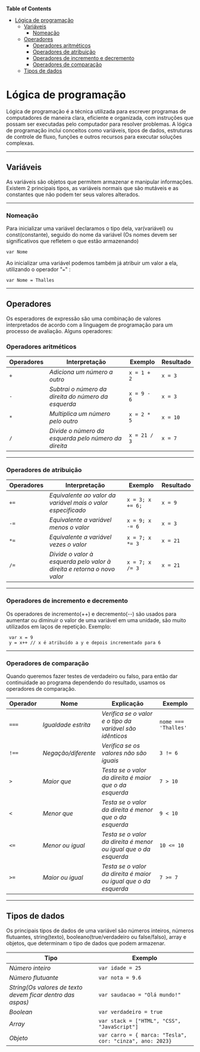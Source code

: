 **Table of Contents**

- [Lógica de programação](#lógica-de-programação)
  - [Variáveis](#variáveis)
    - [Nomeação](#nomeação)
  - [Operadores](#operadores)
    - [Operadores aritméticos](#operadores-aritméticos)
    - [Operadores de atribuição](#operadores-de-atribuição)
    - [Operadores de incremento e decremento](#operadores-de-incremento-e-decremento)
    - [Operadores de comparação](#operadores-de-comparação)
  - [Tipos de dados](#tipos-de-dados)

# Lógica de programação

Lógica de programação é a técnica utilizada para escrever programas de computadores de maneira clara, eficiente e organizada, com instruções que possam ser executadas pelo computador para resolver problemas. A lógica de programação inclui conceitos como variáveis, tipos de dados, estruturas de controle de fluxo, funções e outros recursos para executar soluções complexas.

---

## Variáveis

As variáveis são objetos que permitem armazenar e manipular informações. Existem 2 principais tipos, as variáveis normais que são mutáveis e as constantes que não podem ter seus valores alterados.

---

### Nomeação

Para inicializar uma variável declaramos o tipo dela, var(variável) ou const(constante), seguido do nome da variável (Os nomes devem ser significativos que refletem o que estão armazenando)

```
var Nome
```

Ao inicializar uma variável podemos também já atribuir um valor a ela, utilizando o operador "```=```" :

```
var Nome = Thalles
```

---

## Operadores

Os esperadores de expressão são uma combinação de valores interpretados de acordo com a linguagem de programação para um processo de avaliação. Alguns operadores:

### Operadores aritméticos

| Operadores  | Interpretação | Exemplo | Resultado |
| ------------- | ------------- | ------------- | ------------- |
| ``` + ``` | *Adiciona um número a outro*  | ``` x = 1 + 2 ``` | ``` x = 3 ```
| ``` - ``` | *Subtrai o número da direita do número da esquerda* | ``` x = 9 - 6 ``` | ``` x = 3 ```
| ```*``` | *Multiplica um número pelo outro* | ```x = 2 * 5``` | ```x = 10```
| ``` / ``` | *Divide o número da esquerda pelo número da direita* | ``` x = 21 / 3 ``` | ``` x = 7 ```

---

### Operadores de atribuição

| Operadores  | Interpretação | Exemplo | Resultado |
| ------------- | ------------- | ------------- | ------------- |
| ``` += ``` | *Equivalente ao valor da variável mais o valor especificado* | ``` x = 3; x += 6; ``` | ``` x = 9 ```
| ``` -= ``` | *Equivalente a variável menos o valor* | ``` x = 9; x -= 6 ``` | ``` x = 3 ```
| ``` *= ``` | *Equivalente a variável vezes o valor* | ``` x = 7; x *= 3 ``` | ``` x = 21 ```
| ``` /= ``` | *Divide o valor à esquerda pelo valor à direita e retorna o novo valor* | ``` x = 7; x /= 3 ``` | ``` x = 21 ```

---

### Operadores de incremento e decremento

Os operadores de incremento(++) e decremento(--) são usados para aumentar ou diminuir o valor de uma variável em uma unidade, são muito utilizados em laços de repetição. Exemplo:

```
 var x = 9
 y = x++ // x é atribuído a y e depois incrementado para 6
```

---

### Operadores de comparação

Quando queremos fazer testes de verdadeiro ou falso, para então dar continuidade ao programa dependendo do resultado, usamos os operadores de comparação.

| Operador | Nome | Explicação | Exemplo |
| ------------- | ------------- | ------------- | ------------- |
| ``` === ``` | *Igualdade estrita* | *Verifica se o valor e o tipo da variável são idênticos* | ``` nome === 'Thalles' ```
| ``` !== ``` | *Negação/diferente* | *Verifica se os valores não são iguais* | ``` 3 != 6 ```
| ``` > ``` | *Maior que* | *Testa se o valor da direita é maior que o da esquerda* | ``` 7 > 10 ```
| ``` < ``` | *Menor que* | *Testa se o valor da direita é menor que o da esquerda* | ``` 9 < 10 ```
| ``` <= ``` | *Menor ou igual* | *Testa se o valor da direita é menor ou igual que o da esquerda* | ``` 10 <= 10 ```
| ``` >= ``` | *Maior ou igual* | *Testa se o valor da direita é maior ou igual que o da esquerda* | ``` 7 >= 7 ```

---

## Tipos de dados

Os principais tipos de dados de uma variável são números inteiros, números flutuantes, string(texto), booleano(true/verdadeiro ou false/falso), array e objetos, que determinam o tipo de dados que podem armazenar.

| Tipo | Exemplo |
| ------------- | ------------- |
| *Número inteiro* | ``` var idade = 25 ``` |
| *Número flutuante* | ``` var nota = 9.6 ``` |
| *String(Os valores de texto devem ficar dentro das aspas)* | ``` var saudacao = "Olá mundo!" ``` |
| *Boolean* | ``` var verdadeiro = true ``` |
| *Array* | ``` var stack = ["HTML", "CSS", "JavaScript"] ``` |
| *Objeto* | ``` var carro = { marca: "Tesla", cor: "cinza", ano: 2023} ```
